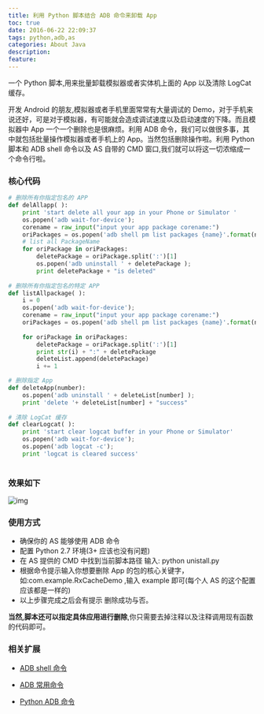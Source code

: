 ```yaml
---
title: 利用 Python 脚本结合 ADB 命令来卸载 App 
toc: true
date: 2016-06-22 22:09:37
tags: python,adb,as
categories: About Java
description:
feature:
---
```


一个 Python 脚本,用来批量卸载模拟器或者实体机上面的 App 以及清除 LogCat 缓存。

<!--more-->

开发 Android 的朋友,模拟器或者手机里面常常有大量调试的 Demo，对于手机来说还好，可是对于模拟器，有可能就会造成调试速度以及启动速度的下降。而且模拟器中 App 一个一个删除也是很麻烦。利用 ADB 命令，我们可以做很多事，其中就包括批量操作模拟器或者手机上的 App。当然包括删除操作啦。利用 Python 脚本和 ADB shell 命令以及 AS 自带的 CMD 窗口,我们就可以将这一切浓缩成一个命令行啦。

### 核心代码

``` python
# 删除所有你指定包名的 APP
def delAllapp( ):
    print 'start delete all your app in your Phone or Simulator '
    os.popen('adb wait-for-device');
    corename = raw_input("input your app package corename:")
    oriPackages = os.popen('adb shell pm list packages {name}'.format(name=corename));
    # list all PackageName
    for oriPackage in oriPackages:
        deletePackage = oriPackage.split(':')[1]
        os.popen('adb uninstall ' + deletePackage );
        print deletePackage + "is deleted"
        
# 删除所有你指定包名的特定 APP
def listAllpackage( ):
    i = 0
    os.popen('adb wait-for-device');
    corename = raw_input("input your app package corename:")
    oriPackages = os.popen('adb shell pm list packages {name}'.format(name=corename));
    
    for oriPackage in oriPackages:
        deletePackage = oriPackage.split(':')[1]
        print str(i) + ":" + deletePackage
        deleteList.append(deletePackage)
        i += 1

# 删除指定 App
def deleteApp(number):
    os.popen('adb uninstall ' + deleteList[number] );
    print 'delete '+ deleteList[number] + "success"
 
# 清除 LogCat 缓存   
def clearLogcat( ):
    print 'start clear logcat buffer in your Phone or Simulator'
    os.popen('adb wait-for-device');
    os.popen('adb logcat -c');
    print 'logcat is cleared success'       
    
```

### 效果如下

![img](http://7xrl8j.com1.z0.glb.clouddn.com/Use.gif)

### 使用方式

- 确保你的 AS 能够使用 ADB 命令
- 配置 Python 2.7 环境(3+ 应该也没有问题)
- 在 AS 提供的 CMD 中找到当前脚本路径 输入: python unistall.py
- 根据命令提示输入你想要删除 App 的包的核心关键字，如:com.example.RxCacheDemo ,输入 example 即可(每个人 AS 的这个配置应该都是一样的)
- 以上步骤完成之后会有提示 删除成功与否。

**当然,脚本还可以指定具体应用进行删除**,你只需要去掉注释以及注释调用现有函数的代码即可。

### 相关扩展

- [ADB shell 命令](http://imsardine.simplbug.com/note/android/adb/commands/pm.html)

- [ADB 常用命令](https://segmentfault.com/a/1190000000426049)

- [Python ADB 命令](http://www.cnblogs.com/HQMIS/archive/2013/02/03/2890892.html)

  ​